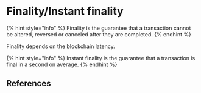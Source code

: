 # Finality/Instant finality

{% hint style="info" %}
Finality is the guarantee that a transaction cannot be altered, reversed or canceled after they are completed.
{% endhint %}

Finality depends on the blockchain latency.

{% hint style="info" %}
Instant finality is the guarantee that a transaction is final in a second on average.
{% endhint %}

## References

